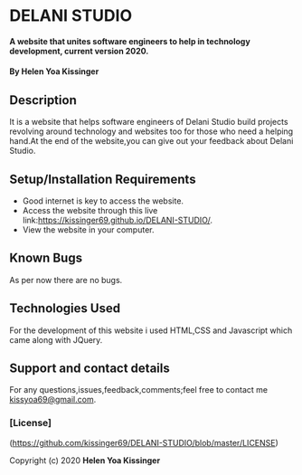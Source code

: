 
# DELANI STUDIO
#### A website that unites software engineers to help in technology development, current version 2020.
#### By **Helen Yoa Kissinger**
## Description
It is a website that helps software engineers of Delani Studio build projects revolving around technology and websites too for those who need a helping hand.At the end of the website,you can give out your feedback about Delani Studio. 
## Setup/Installation Requirements
* Good internet is key to access the website.
* Access the website through this live link:https://kissinger69.github.io/DELANI-STUDIO/. 
* View the website in your computer.
## Known Bugs
As per now there are no bugs.
## Technologies Used
For the development of this website i used HTML,CSS and Javascript which came along with JQuery.
## Support and contact details
For any questions,issues,feedback,comments;feel free to contact me kissyoa69@gmail.com.
### [License]
(https://github.com/kissinger69/DELANI-STUDIO/blob/master/LICENSE)

Copyright (c) 2020 **Helen Yoa Kissinger**

